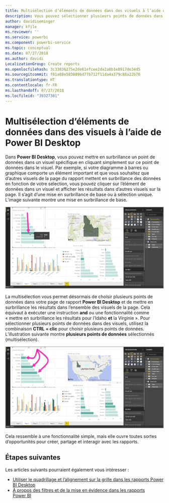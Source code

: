 ```yaml
---
title: Multisélection d’éléments de données dans des visuels à l’aide de Power BI Desktop
description: Vous pouvez sélectionner plusieurs points de données dans des visuels Power BI Desktop à l’aide de la combinaison CTRL+clic
author: davidiseminger
manager: kfile
ms.reviewer: ''
ms.service: powerbi
ms.component: powerbi-service
ms.topic: conceptual
ms.date: 07/27/2018
ms.author: davidi
LocalizationGroup: Create reports
ms.openlocfilehash: 3c33836275e2de61efcee2da2a8b1e8917de34d5
ms.sourcegitcommit: f01a88e583889bd77b712f11da4a379c88a22b76
ms.translationtype: HT
ms.contentlocale: fr-FR
ms.lasthandoff: 07/27/2018
ms.locfileid: "39327381"
---
```

# <a name="multi-select-data-elements-in-visuals-using-power-bi-desktop"></a>Multisélection d’éléments de données dans des visuels à l’aide de Power BI Desktop

Dans **Power BI Desktop**, vous pouvez mettre en surbrillance un point de données dans un visuel spécifique en cliquant simplement sur ce point de données dans le visuel. Par exemple, si votre diagramme à barres ou graphique comporte un élément important et que vous souhaitez que d’autres visuels de la page du rapport mettent en surbrillance des données en fonction de votre sélection, vous pouvez cliquer sur l’élément de données dans un visuel et afficher les résultats dans d’autres visuels sur la page. Il s’agit d’une mise en surbrillance de base ou à sélection unique. L’image suivante montre une mise en surbrillance de base. 

![](media/desktop-multi-select/multi-select_01.png)

La multisélection vous permet désormais de choisir plusieurs points de données dans votre page de rapport **Power BI Desktop** et de mettre en surbrillance les résultats dans l’ensemble des visuels de la page. Cela équivaut à exécuter une instruction **and** ou une fonctionnalité comme « mettre en surbrillance les résultats pour l’Idaho **et** la Virginie ». Pour sélectionner plusieurs points de données dans des visuels, utilisez la combinaison **CTRL + clic** pour choisir plusieurs points de données. L’illustration suivante montre **plusieurs points de données** sélectionnés (multisélection).

![](media/desktop-multi-select/multi-select_02.png)

Cela ressemble à une fonctionnalité simple, mais elle ouvre toutes sortes d’opportunités pour créer, partage et interagir avec les rapports. 

## <a name="next-steps"></a>Étapes suivantes

Les articles suivants pourraient également vous intéresser :

* [Utiliser le quadrillage et l’alignement sur la grille dans les rapports Power BI Desktop](desktop-gridlines-snap-to-grid.md)
* [À propos des filtres et de la mise en évidence dans les rapports Power BI](power-bi-reports-filters-and-highlighting.md)

